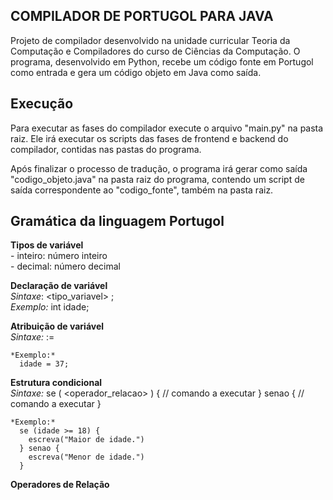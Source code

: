 ## COMPILADOR DE PORTUGOL PARA JAVA
Projeto de compilador desenvolvido na unidade curricular Teoria da Computação e Compiladores do curso de Ciências da Computação. O programa, desenvolvido em Python, recebe um código fonte em Portugol como entrada e gera um código objeto em Java como saída.

## Execução
Para executar as fases do compilador execute o arquivo "main.py" na pasta raiz. Ele irá executar os scripts das fases de frontend e backend do compilador, contidas nas pastas do programa.

Após finalizar o processo de tradução, o programa irá gerar como saída "codigo_objeto.java" na pasta raiz do programa, contendo um script de saída correspondente ao "codigo_fonte", também na pasta raiz.

## Gramática da linguagem Portugol
  **Tipos de variável**  
    - inteiro: número inteiro  
    - decimal: número decimal  

  **Declaração de variável**  
    *Sintaxe*: <tipo_variavel> <identificador>;  
    *Exemplo:* int idade;  
  
  **Atribuição de variável**  
    *Sintaxe:* <identificador> := <expressao>  

    *Exemplo:*
      idade = 37;  
  
  **Estrutura condicional**  
    *Sintaxe:* 
      se (<expressao> <operador_relacao> <expressao>) {
        // comando a executar
      } senao {
        // comando a executar
      }

    *Exemplo:*
      se (idade >= 18) {
        escreva("Maior de idade.")
      } senao {
        escreva("Menor de idade.")
      }
    
  **Operadores de Relação**